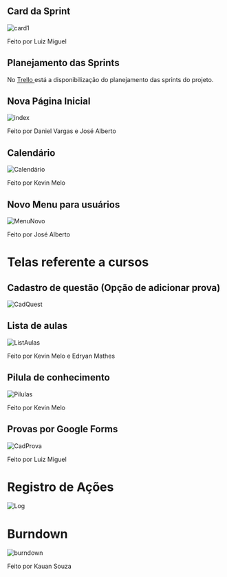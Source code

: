 ## Card da Sprint
![card1](https://github.com/kevingabrielmelo/nLearning-Team2/blob/master/readme-assets/Card_3.png)

Feito por Luiz Miguel

## Planejamento das Sprints
No <a href='https://trello.com/b/EVkEayjU/api-3-semestre'> Trello </a>
está a disponibilização do planejamento das sprints do projeto.

## Nova Página Inicial
![index](https://github.com/kevingabrielmelo/nLearning-Team2/blob/sprint_3/readme-assets/sprint-3/indexSprint3.gif)

Feito por Daniel Vargas e José Alberto

## Calendário
![Calendário](https://github.com/kevingabrielmelo/nLearning-Team2/blob/sprint_3/readme-assets/sprint-3/Calendario.png)

Feito por Kevin Melo

## Novo Menu para usuários
![MenuNovo](https://github.com/kevingabrielmelo/nLearning-Team2/blob/sprint_3/readme-assets/sprint-3/MenuNovo.png)

Feito por José Alberto

# Telas referente a cursos

## Cadastro de questão (Opção de adicionar prova)
![CadQuest](https://github.com/kevingabrielmelo/nLearning-Team2/blob/sprint_3/readme-assets/sprint-3/Cadastro%20de%20quest%C3%A3o.png)

## Lista de aulas
![ListAulas](https://github.com/kevingabrielmelo/nLearning-Team2/blob/sprint_3/readme-assets/sprint-3/ListaAulas.png)

Feito por Kevin Melo e Edryan Mathes

## Pilula de conhecimento
![Pilulas](https://github.com/kevingabrielmelo/nLearning-Team2/blob/sprint_3/readme-assets/sprint-3/pilulaConhecimento.png)

Feito por Kevin Melo

## Provas por Google Forms
![CadProva](https://github.com/kevingabrielmelo/nLearning-Team2/blob/sprint_3/readme-assets/sprint-3/questaoProva.png)

Feito por Luiz Miguel

# Registro de Ações

![Log](https://github.com/kevingabrielmelo/nLearning-Team2/blob/sprint_3/readme-assets/sprint-3/log.jpeg)

# Burndown

![burndown](https://github.com/kevingabrielmelo/nLearning-Team2/blob/sprint_3/readme-assets/sprint-3/burndown-03.jpeg)

Feito por Kauan Souza

